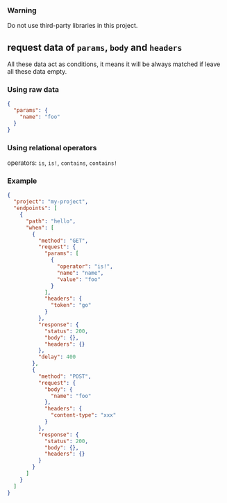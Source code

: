 ### Warning

Do not use third-party libraries in this project.

## request data of `params`, `body` and `headers`

All these data act as conditions, it means it will be always matched if leave
all these data empty.

### Using raw data

```json
{
  "params": {
    "name": "foo"
  }
}
```

### Using relational operators

operators: `is`, `is!`, `contains`, `contains!`

### Example

```json
{
  "project": "my-project",
  "endpoints": [
    {
      "path": "hello",
      "when": [
        {
          "method": "GET",
          "request": {
            "params": [
              {
                "operator": "is!",
                "name": "name",
                "value": "foo"
              }
            ],
            "headers": {
              "token": "go"
            }
          },
          "response": {
            "status": 200,
            "body": {},
            "headers": {}
          },
          "delay": 400
        },
        {
          "method": "POST",
          "request": {
            "body": {
              "name": "foo"
            },
            "headers": {
              "content-type": "xxx"
            }
          },
          "response": {
            "status": 200,
            "body": {},
            "headers": {}
          }
        }
      ]
    }
  ]
}
```
